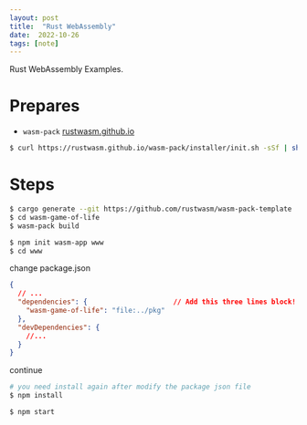 ```yaml
---
layout: post
title:  "Rust WebAssembly"
date:  2022-10-26
tags: [note]
---
```


Rust WebAssembly Examples.

# Prepares

* `wasm-pack` [rustwasm.github.io](https://rustwasm.github.io/wasm-pack/installer/)

```sh
$ curl https://rustwasm.github.io/wasm-pack/installer/init.sh -sSf | sh
```


# Steps

```sh
$ cargo generate --git https://github.com/rustwasm/wasm-pack-template
$ cd wasm-game-of-life
$ wasm-pack build

$ npm init wasm-app www
$ cd www
```

change package.json

```json
{
  // ...
  "dependencies": {                     // Add this three lines block!
    "wasm-game-of-life": "file:../pkg"
  },
  "devDependencies": {
    //...
  }
}
```

continue

```sh
# you need install again after modify the package json file
$ npm install

$ npm start
```



